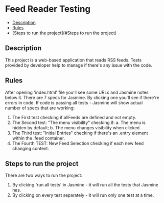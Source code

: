 # Feed Reader Testing

* [Description](#Description)
* [Rules](#Rules)
* [Steps to run the project](#Steps to run the project)


## Description

This project is a web-based application that reads RSS feeds. Tests provided by developer help to manage if there's any issue with the code.


## Rules

After opening 'index.html' file you'll see some URLs and Jasmine notes below it.
There are 7 specs for Jasmine. By clicking one you'll see if there're errors in code. If code is passing all tests - Jasmine will show 
actual number of specs that are working:

1. The First test checking if allFeeds are defined and not empty.
2. The Second test: "The menu visibility" checking if: 
  a. The menu is hidden by default;
  b. The menu changes visibility when clicked.
3. The Third test: "Initial Entries" checking if there's an .entry element within the .feed container.
4. The Fourth TEST: New Feed Selection checking if each new feed changing content.

## Steps to run the project

There are two ways to run the project:

1. By clicking 'run all tests' in Jasmine - it will run all the tests that Jasmine has.
2. By clicking on every test separately - it will run only one test at a time.
